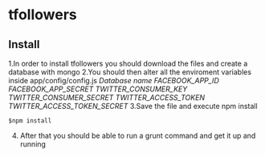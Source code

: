 # tfollowers

## Install

1.In order to install tfollowers you should download the files and create a database with mongo
2.You should then alter all the enviroment variables inside app/config/config.js
  *Database name*
  *FACEBOOK_APP_ID*
  *FACEBOOK_APP_SECRET*
  *TWITTER_CONSUMER_KEY*
  *TWITTER_CONSUMER_SECRET*
  *TWITTER_ACCESS_TOKEN*
  *TWITTER_ACCESS_TOKEN_SECRET*
3.Save the file and execute npm install

```console
$npm install
```
4. After that you should be able to run a grunt command and get it up and running
